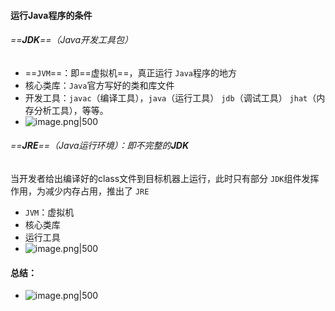 #### 运行Java程序的条件
###### ==**JDK**==（Java开发工具包）
- ==`JVM`==：即==虚拟机==，真正运行 `Java`程序的地方
- 核心类库：`Java`官方写好的类和库文件
- 开发工具：`javac`（编译工具），`java`（运行工具） `jdb`（调试工具） `jhat`（内存分析工具），等等。
- ![image.png|500](https://picgo--ob.oss-cn-beijing.aliyuncs.com/20250809194529410.png)
###### ==**JRE**==（Java运行环境）：即不完整的**JDK**
当开发者给出编译好的class文件到目标机器上运行，此时只有部分 `JDK`组件发挥作用，为减少内存占用，推出了 `JRE`
- `JVM`：虚拟机
- 核心类库
- 运行工具
- ![image.png|500](https://picgo--ob.oss-cn-beijing.aliyuncs.com/20250809195620387.png)
#### **总结：**
- ![image.png|500](https://picgo--ob.oss-cn-beijing.aliyuncs.com/20250809195710142.png)
